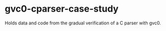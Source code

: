 # gvc0-cparser-case-study
Holds data and code from the gradual verification of a C parser with gvc0.

